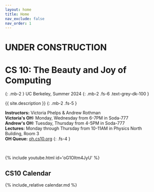 ```yaml
---
layout: home
title: Home
nav_exclude: false
nav_order: 1
---
```

# UNDER CONSTRUCTION
# **CS 10: The Beauty and Joy of Computing**
{: .mb-2 }
UC Berkeley, Summer 2024
{: .mb-2 .fs-6 .text-grey-dk-100 }

{{ site.description }}
{: .mb-2 .fs-5 }

**Instructors:** Victoria Phelps & Andrew Rothman<br/>
**Victoria's OH:** Monday, Wednesday from 6-7PM in Soda-777<br/>
**Andrew's OH:** Tuesday, Thursday from 4-5PM in Soda-777<br/>
**Lectures:** Monday through Thursday from 10-11AM in Physics North Building, Room 3<br/>
**OH Queue:** <a href="https://oh.cs10.org/"> oh.cs10.org</a>
{: .fs-4 }

<br/>

{% include youtube.html id='oG1OItm4JyU' %}

<!-- <br/>

<div class="d-flex">  
  <div class="flex-justify-start" style="flex-grow: 1">
  {% if site.announcements %}
    {{ site.announcements.last }}
  {% endif %}
  </div>
  <div class="float-right">
    <img src="/sp22/assets/images/alonzo.png" alt="Alonzo, the CS10 Mascot" />
  </div>
</div>
<div style="flex-grow: 0">
  <a href="{{ site.baseurl }}/announcements" class="btn btn-outline">Previous Announcemnts</a>
</div> -->

## CS10 Calendar

{% include_relative calendar.md %}
